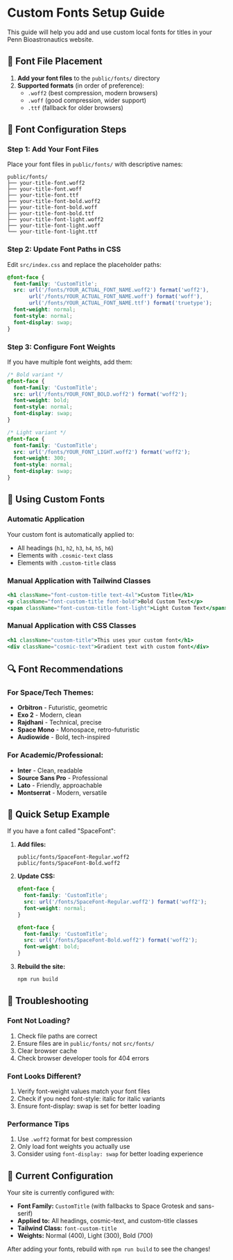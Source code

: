 # Custom Fonts Setup Guide

This guide will help you add and use custom local fonts for titles in your Penn Bioastronautics website.

## 📁 Font File Placement

1. **Add your font files** to the `public/fonts/` directory
2. **Supported formats** (in order of preference):
   - `.woff2` (best compression, modern browsers)
   - `.woff` (good compression, wider support)
   - `.ttf` (fallback for older browsers)

## 🔧 Font Configuration Steps

### Step 1: Add Your Font Files
Place your font files in `public/fonts/` with descriptive names:
```
public/fonts/
├── your-title-font.woff2
├── your-title-font.woff
├── your-title-font.ttf
├── your-title-font-bold.woff2
├── your-title-font-bold.woff
├── your-title-font-bold.ttf
├── your-title-font-light.woff2
├── your-title-font-light.woff
└── your-title-font-light.ttf
```

### Step 2: Update Font Paths in CSS
Edit `src/index.css` and replace the placeholder paths:

```css
@font-face {
  font-family: 'CustomTitle';
  src: url('/fonts/YOUR_ACTUAL_FONT_NAME.woff2') format('woff2'),
       url('/fonts/YOUR_ACTUAL_FONT_NAME.woff') format('woff'),
       url('/fonts/YOUR_ACTUAL_FONT_NAME.ttf') format('truetype');
  font-weight: normal;
  font-style: normal;
  font-display: swap;
}
```

### Step 3: Configure Font Weights
If you have multiple font weights, add them:

```css
/* Bold variant */
@font-face {
  font-family: 'CustomTitle';
  src: url('/fonts/YOUR_FONT_BOLD.woff2') format('woff2');
  font-weight: bold;
  font-style: normal;
  font-display: swap;
}

/* Light variant */
@font-face {
  font-family: 'CustomTitle';
  src: url('/fonts/YOUR_FONT_LIGHT.woff2') format('woff2');
  font-weight: 300;
  font-style: normal;
  font-display: swap;
}
```

## 🎨 Using Custom Fonts

### Automatic Application
Your custom font is automatically applied to:
- All headings (`h1`, `h2`, `h3`, `h4`, `h5`, `h6`)
- Elements with `.cosmic-text` class
- Elements with `.custom-title` class

### Manual Application with Tailwind Classes
```jsx
<h1 className="font-custom-title text-4xl">Custom Title</h1>
<p className="font-custom-title font-bold">Bold Custom Text</p>
<span className="font-custom-title font-light">Light Custom Text</span>
```

### Manual Application with CSS Classes
```jsx
<h1 className="custom-title">This uses your custom font</h1>
<div className="cosmic-text">Gradient text with custom font</div>
```

## 🔍 Font Recommendations

### For Space/Tech Themes:
- **Orbitron** - Futuristic, geometric
- **Exo 2** - Modern, clean
- **Rajdhani** - Technical, precise
- **Space Mono** - Monospace, retro-futuristic
- **Audiowide** - Bold, tech-inspired

### For Academic/Professional:
- **Inter** - Clean, readable
- **Source Sans Pro** - Professional
- **Lato** - Friendly, approachable
- **Montserrat** - Modern, versatile

## 🚀 Quick Setup Example

If you have a font called "SpaceFont":

1. **Add files:**
   ```
   public/fonts/SpaceFont-Regular.woff2
   public/fonts/SpaceFont-Bold.woff2
   ```

2. **Update CSS:**
   ```css
   @font-face {
     font-family: 'CustomTitle';
     src: url('/fonts/SpaceFont-Regular.woff2') format('woff2');
     font-weight: normal;
   }
   
   @font-face {
     font-family: 'CustomTitle';
     src: url('/fonts/SpaceFont-Bold.woff2') format('woff2');
     font-weight: bold;
   }
   ```

3. **Rebuild the site:**
   ```bash
   npm run build
   ```

## 🔧 Troubleshooting

### Font Not Loading?
1. Check file paths are correct
2. Ensure files are in `public/fonts/` not `src/fonts/`
3. Clear browser cache
4. Check browser developer tools for 404 errors

### Font Looks Different?
1. Verify font-weight values match your font files
2. Check if you need font-style: italic for italic variants
3. Ensure font-display: swap is set for better loading

### Performance Tips
1. Use `.woff2` format for best compression
2. Only load font weights you actually use
3. Consider using `font-display: swap` for better loading experience

## 📝 Current Configuration

Your site is currently configured with:
- **Font Family:** `CustomTitle` (with fallbacks to Space Grotesk and sans-serif)
- **Applied to:** All headings, cosmic-text, and custom-title classes
- **Tailwind Class:** `font-custom-title`
- **Weights:** Normal (400), Light (300), Bold (700)

After adding your fonts, rebuild with `npm run build` to see the changes! 